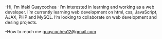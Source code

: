 -Hi, I’m Iñaki Guaycochea
-I’m interested in learning and working as a web developer. I’m currently learning web development on html, css, JavaScript, AJAX, PHP and MySQL.
I’m looking to collaborate on web development and desing projects.

-How to reach me guaycochea12@gmail.com


